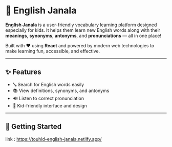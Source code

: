 # 🧠 English Janala

**English Janala** is a user-friendly vocabulary learning platform designed especially for kids. It helps them learn new English words along with their **meanings**, **synonyms**, **antonyms**, and **pronunciations** — all in one place!

Built with ❤️ using **React** and powered by modern web technologies to make learning fun, accessible, and effective.

---

## ✨ Features

- 🔤 Search for English words easily
- 📚 View definitions, synonyms, and antonyms
- 🔊 Listen to correct pronunciation
- 🧒 Kid-friendly interface and design

---

## 🚀 Getting Started
link :  https://touhid-english-janala.netlify.app/
